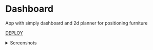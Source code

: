 # Dashboard

App with simply dashboard and 2d planner for positioning furniture

[DEPLOY](https://test-hammer-systems.netlify.app/)


<details>
<summary>Screenshots</summary>
  

![test-screen](https://github.com/user-attachments/assets/1ce47a9f-cdc6-44ab-b6a1-78e18a01fc7a)
![test-screen-2](https://github.com/user-attachments/assets/ff974254-9778-4271-ba69-985a95f9bd69)
![test-screen-3](https://github.com/user-attachments/assets/db8e9601-d105-4f0a-b32c-d10428545df7)


</details>
